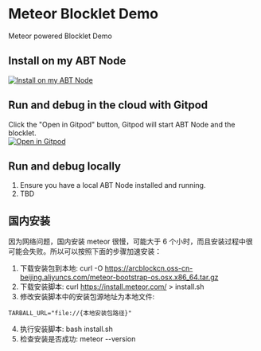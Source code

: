 # Meteor Blocklet Demo

Meteor powered Blocklet Demo

## Install on my ABT Node

[![Install on my ABT Node](https://raw.githubusercontent.com/blocklet/development-guide/main/assets/install_on_abtnode.svg)](https://install.arcblock.io/?action=blocklet-install&meta_url=https%3A%2F%2Fgithub.com%2Fblocklet%2Fmeteor-demo%2Freleases%2Fdownload%2F1.3.3%2Fblocklet.json)

## Run and debug in the cloud with Gitpod

Click the "Open in Gitpod" button, Gitpod will start ABT Node and the blocklet.<br>[![Open in Gitpod](https://gitpod.io/button/open-in-gitpod.svg)](https://gitpod.io/#https://github.com/blocklet/meteor-demo)

## Run and debug locally

1. Ensure you have a local ABT Node installed and running.
2. TBD

## 国内安装

因为网络问题，国内安装 meteor 很慢，可能大于 6 个小时，而且安装过程中很可能会失败。所以可以按照下面的步骤加速安装：

1. 下载安装包到本地: curl -O https://arcblockcn.oss-cn-beijing.aliyuncs.com/meteor-bootstrap-os.osx.x86_64.tar.gz
2. 下载安装脚本: curl https://install.meteor.com/ > install.sh
3. 修改安装脚本中的安装包源地址为本地文件:

```
TARBALL_URL="file://{本地安装包路径}"
```

4. 执行安装脚本: bash install.sh
5. 检查安装是否成功: meteor --version
